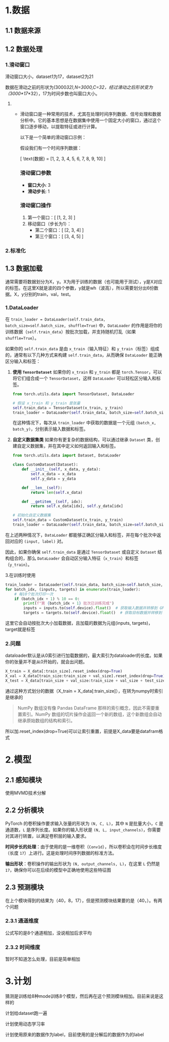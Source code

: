 # 1.数据
## 1.1 数据来源
## 1.2 数据处理
### 1.滑动窗口
滑动窗口大小，dataset1为17，dataset2为21

数据在滑动之前的形状为(3000*32),N=3000,C=32，经过滑动之后形状变为（3000\*17*\*32），17为时间步数也叫窗口大小。

1. - 滑动窗口是一种常用的技术，尤其在处理时间序列数据、信号处理和数据分析中。它的基本思想是在数据集中使用一个固定大小的窗口，通过这个窗口逐步移动，以提取特征或进行计算。

     以下是一个简单的滑动窗口示例：

     假设我们有一个时间序列数据：

     \[ \text{数据} = [1, 2, 3, 4, 5, 6, 7, 8, 9, 10] \]

     ### 滑动窗口参数
     - **窗口大小**: 3
     - **滑动步长**: 1

     ### 滑动窗口操作
     1. 第一个窗口：\[ [1, 2, 3] \]
     2. 移动窗口（步长为1）：
        - 第二个窗口：\[ [2, 3, 4] \]
        - 第三个窗口：\[ [3, 4, 5] \]


### 2.标准化

## 1.3 数据加载

通常需要将数据划分为X，y。X为用于训练的数据（也可能用于测试），y是X对应的标签。在这里X就是波的四个参数，y就是wh（波高），所以需要划分出6份数据。X，y分别的train，val，test。

### 1.DataLoader

在 `train_loader = DataLoader(self.train_data, batch_size=self.batch_size, shuffle=True)` 中，`DataLoader` 的作用是将你的训练数据（`self.train_data`）按批次加载，并支持随机打乱（如果 `shuffle=True`）。

如果你的 `self.train_data` 是由 `x_train`（输入特征）和 `y_train`（标签）组成的，通常有以下几种方式来构建 `self.train_data`，从而确保 `DataLoader` 能正确区分输入和标签：

1. **使用 `TensorDataset`**
   如果你的 `x_train` 和 `y_train` 都是 `torch.Tensor`，可以将它们组合成一个 `TensorDataset`，这样 `DataLoader` 可以轻松区分输入和标签。

   ```python
   from torch.utils.data import TensorDataset, DataLoader
   
   # 假设 x_train 和 y_train 是张量
   self.train_data = TensorDataset(x_train, y_train)
   train_loader = DataLoader(self.train_data, batch_size=self.batch_size, shuffle=True)
   ```

   在这种情况下，每次从 `train_loader` 中获取的数据是一个元组 `(batch_x, batch_y)`，分别表示输入数据和标签。

2. **自定义数据集类**
   如果你有更复杂的数据结构，可以通过继承 `Dataset` 类，创建自定义数据集，并在其中定义如何返回输入和标签。

   ```python
   from torch.utils.data import Dataset, DataLoader
   
   class CustomDataset(Dataset):
       def __init__(self, x_data, y_data):
           self.x_data = x_data
           self.y_data = y_data
   
       def __len__(self):
           return len(self.x_data)
   
       def __getitem__(self, idx):
           return self.x_data[idx], self.y_data[idx]
   
   # 初始化自定义数据集
   self.train_data = CustomDataset(x_train, y_train)
   train_loader = DataLoader(self.train_data, batch_size=self.batch_size, shuffle=True)
   ```

在上述两种情况下，`DataLoader` 都能够正确区分输入和标签，并在每个批次中返回对应的 `(input, label)` 对。

因此，如果你确保 `self.train_data` 是通过 `TensorDataset` 或自定义 `Dataset` 结构组合的，那么 `DataLoader` 会自动区分输入特征（`x_train`）和标签（`y_train`）。

3.在训练时使用

```python
train_loader = DataLoader(self.train_data, batch_size=self.batch_size, shuffle=True)
for batch_idx, (inputs, targets) in enumerate(train_loader):
    # 每10个批次打印一次
    if (batch_idx + 1) % 10 == 0:
        print(f"第 {batch_idx + 1} 批次已训练完成")
        inputs = inputs.to(self.device).float()  # 获取输入数据并转移到 GPU
        targets = targets.to(self.device).float()  # 获取目标数据并转移到 GPU
```

这里它会自动按批次大小加载数据，且加载的数据为元组(inputs, targets)，target就是标签

### 2.问题

dataloader默认是从0索引进行加载数据的，最大索引为dataloader的长度。如果你的张量并不是从0开始的，就会出问题。

```python
X_train = X_data[:train_size].reset_index(drop=True)
X_val = X_data[train_size:train_size + val_size].reset_index(drop=True)
X_test = X_data[train_size + val_size:train_size + val_size + test_size].reset_index(drop=True)
```

通过这种方式划分的数据（X_train = X_data[:train_size]），在转为numpy时索引是继承的

> NumPy 数组没有像 Pandas DataFrame 那样的索引概念，因此不需要重置索引。NumPy 数组的切片操作会返回一个新的数组，这个新数组会自动继承原始数组的结构和索引。

所以加.reset_index(drop=True)可以让索引重置，前提是X_data要是datafram格式

# 2.模型

## 2.1 感知模块
使用MVMD技术分解
## 2.2 分析模块

PyTorch 的卷积操作要求输入张量的形状为 `(N, C, L)`，其中 `N` 是批量大小，`C` 是通道数，`L` 是序列长度。如果你的输入形状是 `(N, L, input_channels)`，你需要对其进行转置，以满足卷积层的输入要求。

**时间步长的处理**：由于使用的是一维卷积（`Conv1d`），所以卷积会在时间步长维度（长度 `17`）上进行。这是处理时间序列数据的标准方法。

**输出形状**：卷积操作的输出形状为 `(N, output_channels, L)`，在这里 `L` 仍然是 `17`，确保你可以在后续的模型中正确地使用这些特征图

## 2.3 预测模块

在上个模块得到的结果为（40，8，17），但是预测模块结果要的是（40，）。有两个问题

### 2.3.1 通道维度

公式写的是8个通道相加，没说相加后求平均

### 2.3.2 时间维度

暂时不知道怎么处理，目前是简单相加

# 3.计划

猜测是训练给8种mode训练8个模型，然后再在这个预测模块相加。目前来说是这样的

计划给dataset跑一遍

计划使用动态学习率

计划使用原来的数据作为label，目前使用的是分解后的数据作为的label